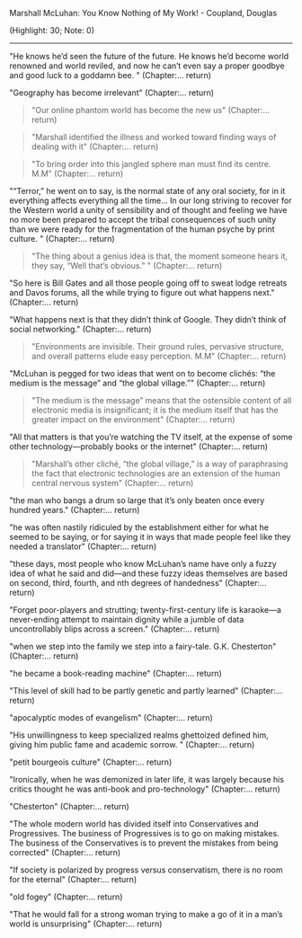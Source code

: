 Marshall McLuhan: You Know Nothing of My Work! - Coupland, Douglas 

(Highlight: 30; Note: 0)

-------------

"He knows he’d seen the future of the future. He knows he’d become world renowned and world reviled, and now he can’t even say a proper goodbye and good luck to a goddamn bee. "
(Chapter:… return)

"Geography has become irrelevant"
(Chapter:… return)

> "Our online phantom world has become the new us"
(Chapter:… return)

> "Marshall identified the illness and worked toward finding ways of dealing with it"
(Chapter:… return)

> "To bring order into this jangled sphere man must find its centre. M.M"
(Chapter:… return)

"“Terror,” he went on to say, is the normal state of any oral society, for in it everything affects everything all the time… In our long striving to recover for the Western world a unity of sensibility and of thought and feeling we have no more been prepared to accept the tribal consequences of such unity than we were ready for the fragmentation of the human psyche by print culture. "
(Chapter:… return)

> "The thing about a genius idea is that, the moment someone hears it, they say, “Well that’s obvious.” "
(Chapter:… return)

"So here is Bill Gates and all those people going off to sweat lodge retreats and Davos forums, all the while trying to figure out what happens next."
(Chapter:… return)

"What happens next is that they didn’t think of Google. They didn’t think of social networking."
(Chapter:… return)

> "Environments are invisible. Their ground rules, pervasive structure, and overall patterns elude easy perception. M.M"
(Chapter:… return)

"McLuhan is pegged for two ideas that went on to become clichés: “the medium is the message” and “the global village.”"
(Chapter:… return)

> "The medium is the message” means that the ostensible content of all electronic media is insignificant; it is the medium itself that has the greater impact on the environment"
(Chapter:… return)

"All that matters is that you’re watching the TV itself, at the expense of some other technology—probably books or the internet"
(Chapter:… return)

> "Marshall’s other cliché, “the global village,” is a way of paraphrasing the fact that electronic technologies are an extension of the human central nervous system"
(Chapter:… return)

"the man who bangs a drum so large that it’s only beaten once every hundred years."
(Chapter:… return)

"he was often nastily ridiculed by the establishment either for what he seemed to be saying, or for saying it in ways that made people feel like they needed a translator"
(Chapter:… return)

"these days, most people who know McLuhan’s name have only a fuzzy idea of what he said and did—and these fuzzy ideas themselves are based on second, third, fourth, and nth degrees of handedness"
(Chapter:… return)

"Forget poor-players and strutting; twenty-first-century life is karaoke—a never-ending attempt to maintain dignity while a jumble of data uncontrollably blips across a screen."
(Chapter:… return)

"when we step into the family we step into a fairy-tale. G.K. Chesterton"
(Chapter:… return)

"he became a book-reading machine"
(Chapter:… return)

"This level of skill had to be partly genetic and partly learned"
(Chapter:… return)

"apocalyptic modes of evangelism"
(Chapter:… return)

"His unwillingness to keep specialized realms ghettoized defined him, giving him public fame and academic sorrow. "
(Chapter:… return)

"petit bourgeois culture"
(Chapter:… return)

"Ironically, when he was demonized in later life, it was largely because his critics thought he was anti-book and pro-technology"
(Chapter:… return)

"Chesterton"
(Chapter:… return)

"The whole modern world has divided itself into Conservatives and Progressives. The business of Progressives is to go on making mistakes. The business of the Conservatives is to prevent the mistakes from being corrected"
(Chapter:… return)

"If society is polarized by progress versus conservatism, there is no room for the eternal"
(Chapter:… return)

"old fogey"
(Chapter:… return)

"That he would fall for a strong woman trying to make a go of it in a man’s world is unsurprising"
(Chapter:… return)